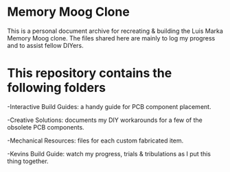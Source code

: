 # Memory Moog Clone
This is a personal document archive for recreating &amp; building the Luis Marka Memory Moog clone.
The files shared here are mainly to log my progress and to assist fellow DIYers.

# This repository contains the following folders
-Interactive Build Guides: a handy guide for PCB component placement.

-Creative Solutions: documents my DIY workarounds for a few of the obsolete PCB components.

-Mechanical Resources: files for each custom fabricated item.

-Kevins Build Guide: watch my progress, trials & tribulations as I put this thing together.
